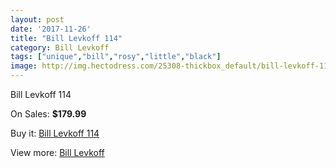 ```yaml
---
layout: post
date: '2017-11-26'
title: "Bill Levkoff 114"
category: Bill Levkoff
tags: ["unique","bill","rosy","little","black"]
image: http://img.hectodress.com/25308-thickbox_default/bill-levkoff-114.jpg
---
```

Bill Levkoff 114

On Sales: **$179.99**
<a href="https://www.hectodress.com/bill-levkoff/11659-bill-levkoff-114.html"><amp-img layout="responsive" width="600" height="600" src="//img.hectodress.com/25308-thickbox_default/bill-levkoff-114.jpg" alt="Bill Levkoff 114 0" /></a>
<a href="https://www.hectodress.com/bill-levkoff/11659-bill-levkoff-114.html"><amp-img layout="responsive" width="600" height="600" src="//img.hectodress.com/25309-thickbox_default/bill-levkoff-114.jpg" alt="Bill Levkoff 114 1" /></a>

Buy it: [Bill Levkoff 114](https://www.hectodress.com/bill-levkoff/11659-bill-levkoff-114.html "Bill Levkoff 114")

View more: [Bill Levkoff](https://www.hectodress.com/184-bill-levkoff "Bill Levkoff")